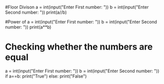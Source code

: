 #Floor Divison
a = int(input("Enter First number: "))
b = int(input("Enter Second number:  "))
print(a//b)

#Power of
a = int(input("Enter First number: "))
b = int(input("Enter Second number:  "))
print(a**b)

# Checking whether the numbers are equal
a = int(input("Enter First number: "))
b = int(input("Enter Second number:  "))
if a==b:
    print("True")
else:
    print("False")
